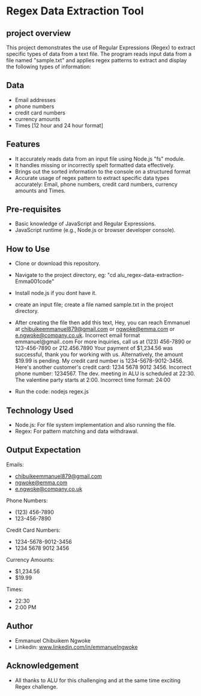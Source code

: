 # Regex Data Extraction Tool

## project overview

This project demonstrates the use of Regular Expressions (Regex) to extract specific types of data from a text file. The program reads input data from a file named "sample.txt" and applies regex patterns to extract and display the following types of information:

## Data

- Email addresses
- phone numbers
- credit card numbers
- currency amounts
- Times [12 hour and 24 hour format]

## Features

- It accurately reads data from an input file using Node.js "fs" module.
- It handles missing or incorrectly spelt formatted data effectively.
- Brings out the sorted information to the console on a structured format
- Accurate usage of regex pattern to extract specific data types accurately: Email, phone numbers, credit card numbers, currency amounts and Times.

## Pre-requisites

- Basic knowledge of JavaScript and Regular Expressions.
- JavaScript runtime (e.g., Node.js or browser developer console).

## How to Use

- Clone or download this repository.
- Navigate to the project directory, eg: "cd alu_regex-data-extraction-Emma001code"
- Install node.js if you dont have it.
- create an input file; create a file named sample.txt in the project directory.
- After creating the file then add this text, Hey, you can reach Emmanuel at chibuikeemmanuel879@gmail.com or ngwoke@emma.com or e.ngwoke@company.co.uk.
  Incorrect email format emmanuel@gmail..com
  For more inquiries, call us at (123) 456-7890 or 123-456-7890 or 212.456.7890
  Your payment of $1,234.56 was successful, thank you for working with us. Alternatively, the amount $19.99 is pending.
  My credit card number is 1234-5678-9012-3456.
  Here's another customer's credit card: 1234 5678 9012 3456.
  Incorrect phone number: 1234567.
  The dev. meeting in ALU is scheduled at 22:30.
  The valentine party starts at 2:00.
  Incorrect time format: 24:00

- Run the code: nodejs regex.js

## Technology Used

- Node.js: For file system implementation and also running the file.
- Regex: For pattern matching and data withdrawal.

## Output Expectation

Emails:

- chibuikeemmanuel879@gmail.com
- ngwoke@emma.com
- e.ngwoke@company.co.uk

Phone Numbers:

- (123) 456-7890
- 123-456-7890

Credit Card Numbers:

- 1234-5678-9012-3456
- 1234 5678 9012 3456

Currency Amounts:

- $1,234.56
- $19.99

Times:

- 22:30
- 2:00 PM

## Author

- Emmanuel Chibuikem Ngwoke
- Linkedin: www.linkedin.com/in/emmanuelngwoke

## Acknowledgement

- All thanks to ALU for this challenging and at the same time exciting Regex challenge.
